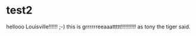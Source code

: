 test2
=====
hellooo  Louisville!!!!!!  ;-)
this is grrrrrreeaaattttt!!!!!!!!!! as tony the tiger said. 

